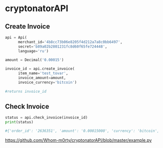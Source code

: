 # cryptonatorAPI
Сreate Invoice
-----------------------------------
```python
api = Api(
      merchant_id='4b8cc73b06e8205f4d212a7a8c0bb6497', 
      secret='b89a02b2801231fc8d60f65fe724448', 
      language='ru')
      
amount = Decimal('0.00015')

invoice_id = api.create_invoice(
      item_name='test_tovar', 
      invoice_amount=amount, 
      invoice_currency='bitcoin') 
      
#returns invoice_id
```

Check Invoice
-----------------------------------
```python
status = api.check_invoice(invoice_id)
print(status)

#{'order_id': '2636351', 'amount': '0.00015000', 'currency': 'bitcoin', 'status': 'unpaid'}
```

https://github.com/Whom-m0rty/cryptonatorAPI/blob/master/example.py